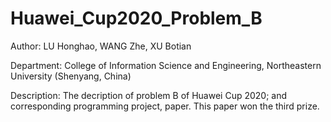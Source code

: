 # Huawei_Cup2020_Problem_B

Author: LU Honghao, WANG Zhe, XU Botian

Department: College of Information Science and Engineering, Northeastern University (Shenyang, China)

Description: The decription of problem B of Huawei Cup 2020; and corresponding programming project, paper. This paper won the third prize.
